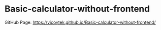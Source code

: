 # Basic-calculator-without-frontend

GitHub Page: https://vicoytek.github.io/Basic-calculator-without-frontend/
